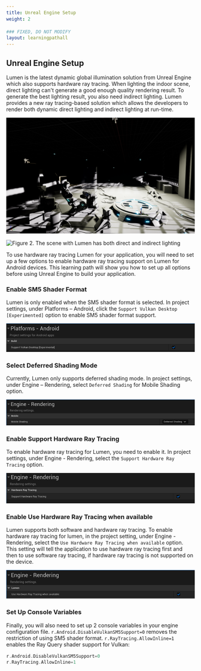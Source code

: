 ```yaml
---
title: Unreal Engine Setup
weight: 2

### FIXED, DO NOT MODIFY
layout: learningpathall
---
```


## Unreal Engine Setup
Lumen is the latest dynamic global illumination solution from Unreal Engine which also supports hardware ray tracing. When lighting the indoor scene, direct lighting can't generate a good enough quality rendering result. To generate the best lighting result, you also need indirect lighting. Lumen provides a new ray tracing-based solution which allows the developers to render both dynamic direct lighting and indirect lighting at run-time.

![](images/no_lumen.png "Figure 1. The scene without Lumen has only dirct lighting.")

![](images/lumen.png "Figure 2. The scene with Lumen has both direct and indirect lighting")

To use hardware ray tracing Lumen for your application, you will need to set up a few options to enable hardware ray tracing support on Lumen for Android devices. This learning path will show you how to set up all options before using Unreal Engine to build your application.

### Enable SM5 Shader Format
Lumen is only enabled when the SM5 shader format is selected. In project settings, under Platforms – Android, click the `Support Vulkan Desktop [Experimented]` option to enable SM5 shader format support.


![](images/sm5.png)


###  Select Deferred Shading Mode
Currently, Lumen only supports deferred shading mode. In project settings, under Engine – Rendering, select `Deferred Shading` for Mobile Shading option.

![](images/deferred.png)

###  Enable Support Hardware Ray Tracing
To enable hardware ray tracing for Lumen, you need to enable it. In project settings, under Engine - Rendering, select the `Support Hardware Ray Tracing` option.

![](images/hwrt.png)
 

###  Enable Use Hardware Ray Tracing when available
Lumen supports both software and hardware ray tracing. To enable hardware ray tracing for lumen, in the project setting, under Engine - Rendering, select the `Use Hardware Ray Tracing when available` option. This setting will tell the application to use hardware ray tracing first and then to use software ray tracing, if hardware ray tracing is not supported on the device. 
 

![](images/hwrt_lumen.png)

###  Set Up Console Variables
Finally, you will also need to set up 2 console variables in your engine configuration file. `r.Android.DisableVulkanSM5Support=0` removes the restriction of using SM5 shader format. `r.RayTracing.AllowInline=1` enables the Ray Query shader support for Vulkan:

```C 
r.Android.DisableVulkanSM5Support=0
r.RayTracing.AllowInline=1
```

